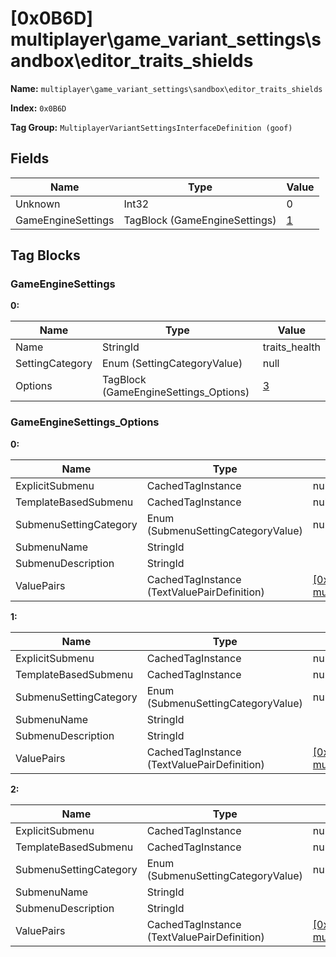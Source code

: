 # [0x0B6D] multiplayer\game_variant_settings\sandbox\editor_traits_shields

**Name:** ```multiplayer\game_variant_settings\sandbox\editor_traits_shields```

**Index:** ```0x0B6D```

**Tag Group:** ```MultiplayerVariantSettingsInterfaceDefinition (goof)```

## Fields

Name	| Type	| Value
---	|---	|---	|
Unknown	|Int32	|0
GameEngineSettings	|TagBlock (GameEngineSettings)	|[1](#gameenginesettings)


## Tag Blocks

### GameEngineSettings

**0:**

Name	| Type	| Value
---	|---	|---	|
Name	|StringId	|traits_health
SettingCategory	|Enum (SettingCategoryValue)	|null
Options	|TagBlock (GameEngineSettings_Options)	|[3](#gameenginesettings_options)


### GameEngineSettings_Options

**0:**

Name	| Type	| Value
---	|---	|---	|
ExplicitSubmenu	|CachedTagInstance	|null
TemplateBasedSubmenu	|CachedTagInstance	|null
SubmenuSettingCategory	|Enum (SubmenuSettingCategoryValue)	|null
SubmenuName	|StringId	|
SubmenuDescription	|StringId	|
ValuePairs	|CachedTagInstance (TextValuePairDefinition)	|[[0x0B70] multiplayer\game_variant_settings\sandbox\editor_traits_shields_damage_resistance](../TextValuePairDefinition/0B70.md)


**1:**

Name	| Type	| Value
---	|---	|---	|
ExplicitSubmenu	|CachedTagInstance	|null
TemplateBasedSubmenu	|CachedTagInstance	|null
SubmenuSettingCategory	|Enum (SubmenuSettingCategoryValue)	|null
SubmenuName	|StringId	|
SubmenuDescription	|StringId	|
ValuePairs	|CachedTagInstance (TextValuePairDefinition)	|[[0x0B71] multiplayer\game_variant_settings\sandbox\editor_traits_shields_multiplier](../TextValuePairDefinition/0B71.md)


**2:**

Name	| Type	| Value
---	|---	|---	|
ExplicitSubmenu	|CachedTagInstance	|null
TemplateBasedSubmenu	|CachedTagInstance	|null
SubmenuSettingCategory	|Enum (SubmenuSettingCategoryValue)	|null
SubmenuName	|StringId	|
SubmenuDescription	|StringId	|
ValuePairs	|CachedTagInstance (TextValuePairDefinition)	|[[0x0B72] multiplayer\game_variant_settings\sandbox\editor_traits_shields_recharge_rate](../TextValuePairDefinition/0B72.md)


